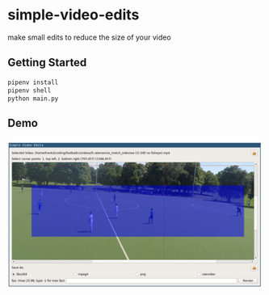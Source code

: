 # simple-video-edits
make small edits to reduce the size of your video

## Getting Started
```
pipenv install
pipenv shell
python main.py
```

## Demo
![screenshot](demo/screenshot.png)
